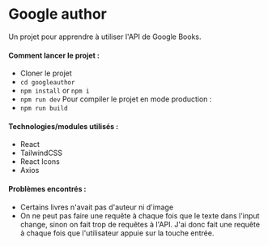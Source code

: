 # Google author

Un projet pour apprendre à utiliser l'API de Google Books.

#### Comment lancer le projet :

- Cloner le projet
- `cd googleauthor`
- `npm install` or `npm i`
- `npm run dev`
Pour compiler le projet en mode production :
- `npm run build`

#### Technologies/modules utilisés :

- React
- TailwindCSS
- React Icons
- Axios

#### Problèmes encontrés :

- Certains livres n'avait pas d'auteur ni d'image
- On ne peut pas faire une requête à chaque fois que le texte dans l'input change, sinon on fait trop de requêtes à l'API. J'ai donc fait une requête à chaque fois que l'utilisateur appuie sur la touche entrée.

